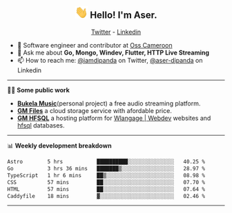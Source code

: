 <h2 align="center"> <img src="https://github.com/gabriel-TheCode/gabriel-TheCode/blob/master/gifs/Hi.gif" width="30px"> Hello! I'm Aser.</h2>
<p align="center">
  <a href="https://twitter.com/iamdipanda">Twitter</a> - 
  <a href="https://www.linkedin.com/in/aser-dipanda/">Linkedin</a>
</p>


- 🔭 Software engineer and contributor at [Oss Cameroon](https://github.com/osscameroon)
- 💬 Ask me about **Go, Mongo, Windev, Flutter, HTTP Live Streaming**
- 📫 How to reach me: [@iamdipanda](https://twitter.com/iamdipanda) on Twitter, [@aser-dipanda](https://www.linkedin.com/in/aser-dipanda/) on Linkedin

-------

👨‍💻 **Some public work**

- **[Bukela Music](https://music.bukela.co)**(personal project) a free audio streaming platform. 
- **[GM Files](https://gamesmania.io)** a cloud storage service with afordable price.
- **[GM HFSQL](https://gamesmania.io)** a hosting platform for [Wlangage | Webdev](https://pcsoft.fr/webdev/index.html) websites and [hfsql](https://pcsoft.fr/accueilpub/hfsql.htm) databases.
-------

📊 **Weekly development breakdown**

<!--START_SECTION:waka-->

```text
Astro        5 hrs           ██████████░░░░░░░░░░░░░░░   40.25 %
Go           3 hrs 36 mins   ███████▒░░░░░░░░░░░░░░░░░   28.97 %
TypeScript   1 hr 6 mins     ██▒░░░░░░░░░░░░░░░░░░░░░░   08.98 %
CSS          57 mins         ██░░░░░░░░░░░░░░░░░░░░░░░   07.70 %
HTML         57 mins         ██░░░░░░░░░░░░░░░░░░░░░░░   07.64 %
Caddyfile    18 mins         ▓░░░░░░░░░░░░░░░░░░░░░░░░   02.46 %
```

<!--END_SECTION:waka-->

-------
